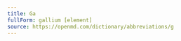 ```yaml
---
title: Ga
fullForm: gallium [element]
source: https://openmd.com/dictionary/abbreviations/g
---
```

